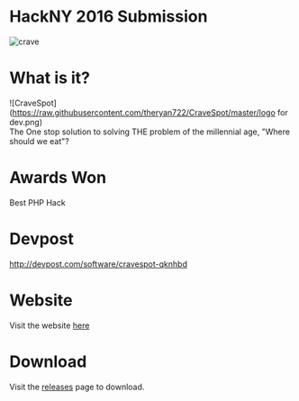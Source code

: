 # HackNY 2016 Submission
![crave](https://cloud.githubusercontent.com/assets/14133821/16435801/9d7dcbc4-3d66-11e6-8c06-a8245f404bea.png)


# What is it?
![CraveSpot](https://raw.githubusercontent.com/theryan722/CraveSpot/master/logo for dev.png) <br>
The One stop solution to solving THE problem of the millennial age, "Where should we eat"?

# Awards Won
Best PHP Hack

# Devpost
http://devpost.com/software/cravespot-qknhbd

# Website
Visit the website [here](https://rubydong.github.io/Crave-Spot/)

# Download
Visit the [releases](https://github.com/theryan722/CraveSpot/releases) page to download.
